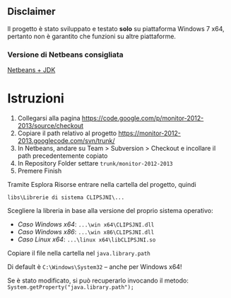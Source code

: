 ## Disclaimer ##
Il progetto è stato sviluppato e testato **solo** su piattaforma Windows 7 x64, pertanto non è garantito che funzioni su altre piattaforme.
### Versione di Netbeans consigliata ###
[Netbeans + JDK](http://www.oracle.com/technetwork/java/javase/downloads/jdk-7-netbeans-download-432126.html)

# Istruzioni #

  1. Collegarsi alla pagina https://code.google.com/p/monitor-2012-2013/source/checkout
  1. Copiare il path relativo al progetto https://monitor-2012-2013.googlecode.com/svn/trunk/
  1. In Netbeans, andare su Team > Subversion > Checkout e incollare il path precedentemente copiato
  1. In Repository Folder settare `trunk/monitor-2012-2013`
  1. Premere Finish

Tramite Esplora Risorse entrare nella cartella del progetto, quindi

`libs\Librerie di sistema CLIPSJNI\...`

Scegliere la libreria in base alla versione del proprio sistema operativo:
  * _Caso Windows x64_:	`...\win x64\CLIPSJNI.dll`
  * _Caso Windows x86_:	`...\win x86\CLIPSJNI.dll`
  * _Caso Linux x64_:	`...\linux x64\libCLIPSJNI.so`

Copiare il file nella cartella nel `java.library.path`

Di default è `C:\Windows\System32` – anche per Windows x64!

Se è stato modificato, si può recuperarlo invocando il metodo: `System.getProperty("java.library.path");`